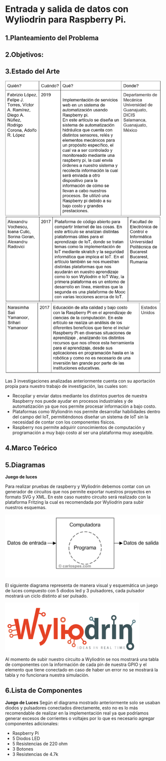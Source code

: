 # Entrada y salida de datos con Wyliodrin  para Raspberry Pi.
## 1.Planteamiento del Problema

## 2.Objetivos:

## 3.Estado del Arte
![](img/1.png)
![](img/2.png)
![](img/3.png)


Las 3 investigaciones analizadas anteriormente cuenta con su aportación propia para nuestro trabajo de investigación, las cuales son:
 - Recopilar y enviar datos mediante los distintos puertos de nuestra Raspberry nos puede ayudar en procesos industriales y de automatización ya que nos permite procesar información a bajo costo.
 - Plataformas como Wyliondrin nos permite desarrollar habilidades dentro del campo del IoT, permitiéndonos diseñar un sistema de IoT sin la necesidad de contar con los componentes físicos.
 - Raspberry nos permite adquirir conocimientos de computación y programación a muy bajo costo al ser una plataforma muy asequible.
 
## 4.Marco Teórico
## 5.Diagramas
**Juego de luces**

Para realizar pruebas de raspberry y Wyliodrin debemos contar con un generador de circuitos que nos permite exportar nuestros proyectos en formato SVG y XML. En este caso nuestro circuito será realizado con la plataforma Fritzing la cual es recomendada por Wyliodrin para subir nuestros esquemas.

![](img/4.png)

El siguiente diagrama representa de manera visual y esquemática un juego de luces compuesto con 5 diodos led y 3 pulsadores, cada pulsador mostrará un ciclo distinto al ser pulsado.

![](img/5.png)

Al momento de subir nuestro circuito a Wyliodrin se nos mostrará una tabla de componentes con la información de cada pin de nuestra GPIO y el elemento que tiene conectado  en caso de haber un error no se mostrará la tabla y no funcionara nuestra simulación.

## 6.Lista de Componentes

**Juego de Luces**
Según el diagrama mostrado anteriormente solo se usaban diodos y pulsadores conectados directamente, esto no es lo más recomendable de realizar en la implementación real ya que podríamos generar excesos de corrientes o voltajes por lo que es necesario agregar componentes adicionales:
 - Raspberry Pi
 - 5 Diodos LED
 - 5 Resistencias de 220 ohm
 - 3 Botones
 - 3 Resistencias de 4.7k
 







